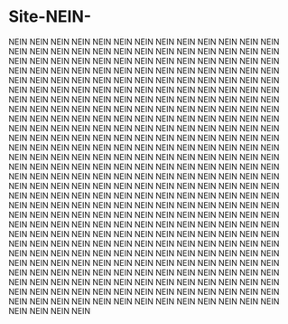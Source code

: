 # Site-NEIN-
NEIN NEIN NEIN NEIN NEIN NEIN NEIN NEIN NEIN NEIN NEIN NEIN NEIN NEIN NEIN NEIN NEIN NEIN NEIN NEIN NEIN NEIN NEIN NEIN NEIN NEIN NEIN NEIN NEIN NEIN NEIN NEIN NEIN NEIN NEIN NEIN NEIN NEIN NEIN NEIN NEIN NEIN NEIN NEIN NEIN NEIN NEIN NEIN NEIN NEIN NEIN NEIN NEIN NEIN NEIN NEIN NEIN NEIN NEIN NEIN NEIN NEIN NEIN NEIN NEIN NEIN NEIN NEIN NEIN NEIN NEIN NEIN NEIN NEIN NEIN NEIN NEIN NEIN NEIN NEIN NEIN NEIN NEIN NEIN NEIN NEIN NEIN NEIN NEIN NEIN NEIN NEIN NEIN NEIN NEIN NEIN NEIN NEIN NEIN NEIN NEIN NEIN NEIN NEIN NEIN NEIN NEIN NEIN NEIN NEIN NEIN NEIN NEIN NEIN NEIN NEIN NEIN NEIN NEIN NEIN NEIN NEIN NEIN NEIN NEIN NEIN NEIN NEIN NEIN NEIN NEIN NEIN NEIN NEIN NEIN NEIN NEIN NEIN NEIN NEIN NEIN NEIN NEIN NEIN NEIN NEIN NEIN NEIN NEIN NEIN NEIN NEIN NEIN NEIN NEIN NEIN NEIN NEIN NEIN NEIN NEIN NEIN NEIN NEIN NEIN NEIN NEIN NEIN NEIN NEIN NEIN NEIN NEIN NEIN NEIN NEIN NEIN NEIN NEIN NEIN NEIN NEIN NEIN NEIN NEIN NEIN NEIN NEIN NEIN NEIN NEIN NEIN NEIN NEIN NEIN NEIN NEIN NEIN NEIN NEIN NEIN NEIN NEIN NEIN NEIN NEIN NEIN NEIN NEIN NEIN NEIN NEIN NEIN NEIN NEIN NEIN NEIN NEIN NEIN NEIN NEIN NEIN NEIN NEIN NEIN NEIN NEIN NEIN NEIN NEIN NEIN NEIN NEIN NEIN NEIN NEIN NEIN NEIN NEIN NEIN NEIN NEIN NEIN NEIN NEIN NEIN NEIN NEIN NEIN NEIN NEIN NEIN NEIN NEIN NEIN NEIN NEIN NEIN NEIN NEIN NEIN NEIN NEIN NEIN NEIN NEIN NEIN NEIN NEIN NEIN NEIN NEIN NEIN NEIN NEIN NEIN NEIN NEIN NEIN NEIN NEIN NEIN NEIN NEIN NEIN NEIN NEIN NEIN NEIN NEIN NEIN NEIN NEIN NEIN NEIN NEIN NEIN NEIN NEIN NEIN NEIN NEIN NEIN NEIN NEIN NEIN NEIN NEIN NEIN NEIN NEIN NEIN NEIN NEIN NEIN NEIN NEIN NEIN NEIN NEIN NEIN NEIN NEIN NEIN NEIN NEIN NEIN NEIN NEIN NEIN NEIN NEIN NEIN NEIN NEIN NEIN NEIN NEIN NEIN NEIN NEIN NEIN NEIN NEIN NEIN NEIN NEIN NEIN NEIN NEIN NEIN NEIN NEIN NEIN NEIN NEIN NEIN NEIN NEIN NEIN NEIN NEIN NEIN NEIN NEIN NEIN NEIN NEIN

